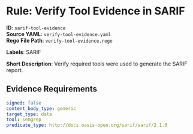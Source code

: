 # Rule: Verify Tool Evidence in SARIF

**ID**: `sarif-tool-evidence`  
**Source YAML**: `verify-tool-evidence.yaml`  
**Rego File Path**: `verify-tool-evidence.rego`  

**Labels**: SARIF

**Short Description**: Verify required tools were used to generate the SARIF report.

## Evidence Requirements

```yaml
signed: false
content_body_type: generic
target_type: data
tool: semgrep
predicate_type: http://docs.oasis-open.org/sarif/sarif/2.1.0
```
